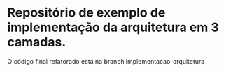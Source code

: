 # Repositório de exemplo de implementação da arquitetura em 3 camadas.

O código final refatorado está na branch implementacao-arquitetura
